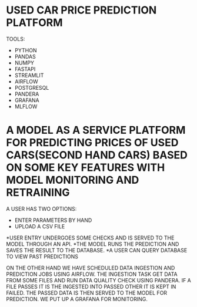 # USED CAR PRICE PREDICTION PLATFORM 
TOOLS:
- PYTHON
- PANDAS
- NUMPY
- FASTAPI
- STREAMLIT
- AIRFLOW
- POSTGRESQL
- PANDERA
- GRAFANA
- MLFLOW

# A MODEL AS A SERVICE PLATFORM FOR PREDICTING PRICES OF USED CARS(SECOND HAND CARS) BASED ON SOME KEY FEATURES WITH MODEL MONITORING AND RETRAINING
A USER HAS TWO OPTIONS:
- ENTER PARAMETERS BY HAND
- UPLOAD A CSV FILE

*USER ENTRY UNDERGOES SOME CHECKS AND IS SERVED TO THE MODEL THROUGH AN API.
*THE MODEL RUNS THE PREDICTION AND SAVES THE RESULT TO THE DATABASE.
*A USER CAN QUERY DATABASE TO VIEW PAST PREDICTIONS

ON THE OTHER HAND WE HAVE SCHEDULED DATA INGESTION AND PREDICTION JOBS USING AIRFLOW. 
THE INGESTION TASK GET DATA FROM SOME FILES AND RUN DATA QUALITY CHECK USING PANDERA.
IF A FILE PASSES IT IS THE INGESTED INTO PASSED OTHER IT IS KEPT IN FAILED. 
THE PASSED DATA IS THEN SERVED TO THE MODEL FOR PREDICTION. WE PUT UP A GRAFANA FOR MONITORING.

